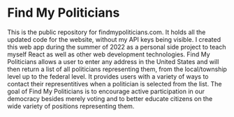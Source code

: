 # Find My Politicians
This is the public repository for findmypoliticians.com.  It holds all the updated code for the website, without my API keys being visible.  I created this web app during the summer of 2022 as a personal side project to teach myself React as well as other web development technologies.  Find My Politicians allows a user to enter any address in the United States and will then return a list of all politicians representing them, from the local/township level up to the federal level.  It provides users with a variety of ways to contact their representitives when a politician is selected from the list.  The goal of Find My Politicians is to encourage active participation in our democracy besides merely voting and to better educate citizens on the wide variety of positions representing them.
